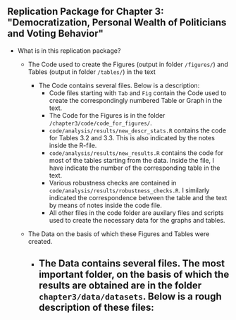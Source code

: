 ## Replication Package for Chapter 3: "Democratization, Personal Wealth of Politicians and Voting Behavior"

- What is in this replication package?
  - The Code used to create the Figures (output in folder `/figures/`) and Tables (output in folder `/tables/`) in the text
    - The Code contains several files. Below is a description: 
      - Code files starting with `Tab` and `Fig` contain the Code used to create the correspondingly numbered Table or Graph in the text. 
      - The Code for the Figures is in the folder `/chapter3/code/code_for_figures/`. 
      - `code/analysis/results/new_descr_stats.R` contains the code for Tables 3.2 and 3.3. This is also indicated by the notes inside the R-file. 
      - `code/analysis/results/new_results.R` contains the code for most of the tables starting from the data. Inside the file, I have indicate the number of the corresponding table in the text. 
      - Various robustness checks are contained in `code/analysis/results/robustness_checks.R`. I similarly indicated the correspondence between the table and the text by means of notes inside the code file. 
      - All other files in the code folder are auxilary files and scripts used to create the necessary data for the graphs and tables. 


  - The Data on the basis of which these Figures and Tables were created. 
    - The Data contains several files. The most important folder, on the basis of which the results are obtained are in the folder `chapter3/data/datasets`. Below is a rough description of these files:
    	- 
